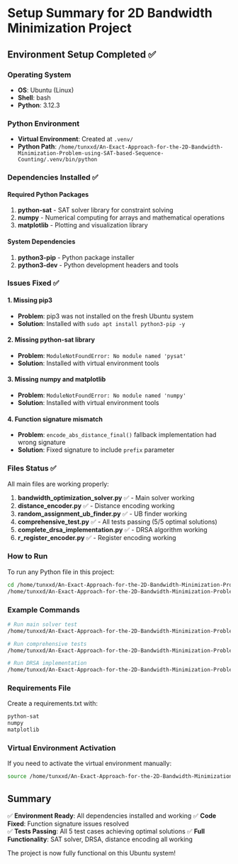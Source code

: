 # Setup Summary for 2D Bandwidth Minimization Project

## Environment Setup Completed ✅

### Operating System
- **OS**: Ubuntu (Linux)
- **Shell**: bash
- **Python**: 3.12.3

### Python Environment
- **Virtual Environment**: Created at `.venv/`
- **Python Path**: `/home/tunxxd/An-Exact-Approach-for-the-2D-Bandwidth-Minimization-Problem-using-SAT-based-Sequence-Counting/.venv/bin/python`

### Dependencies Installed ✅

#### Required Python Packages
1. **python-sat** - SAT solver library for constraint solving
2. **numpy** - Numerical computing for arrays and mathematical operations  
3. **matplotlib** - Plotting and visualization library

#### System Dependencies
1. **python3-pip** - Python package installer
2. **python3-dev** - Python development headers and tools

### Issues Fixed ✅

#### 1. Missing pip3
- **Problem**: pip3 was not installed on the fresh Ubuntu system
- **Solution**: Installed with `sudo apt install python3-pip -y`

#### 2. Missing python-sat library
- **Problem**: `ModuleNotFoundError: No module named 'pysat'`
- **Solution**: Installed with virtual environment tools

#### 3. Missing numpy and matplotlib
- **Problem**: `ModuleNotFoundError: No module named 'numpy'`
- **Solution**: Installed with virtual environment tools

#### 4. Function signature mismatch
- **Problem**: `encode_abs_distance_final()` fallback implementation had wrong signature
- **Solution**: Fixed signature to include `prefix` parameter

### Files Status ✅

All main files are working properly:

1. **bandwidth_optimization_solver.py** ✅ - Main solver working
2. **distance_encoder.py** ✅ - Distance encoding working
3. **random_assignment_ub_finder.py** ✅ - UB finder working  
4. **comprehensive_test.py** ✅ - All tests passing (5/5 optimal solutions)
5. **complete_drsa_implementation.py** ✅ - DRSA algorithm working
6. **r_register_encoder.py** ✅ - Register encoding working

### How to Run

To run any Python file in this project:

```bash
cd /home/tunxxd/An-Exact-Approach-for-the-2D-Bandwidth-Minimization-Problem-using-SAT-based-Sequence-Counting
/home/tunxxd/An-Exact-Approach-for-the-2D-Bandwidth-Minimization-Problem-using-SAT-based-Sequence-Counting/.venv/bin/python [filename.py]
```

### Example Commands

```bash
# Run main solver test
/home/tunxxd/An-Exact-Approach-for-the-2D-Bandwidth-Minimization-Problem-using-SAT-based-Sequence-Counting/.venv/bin/python bandwidth_optimization_solver.py

# Run comprehensive tests
/home/tunxxd/An-Exact-Approach-for-the-2D-Bandwidth-Minimization-Problem-using-SAT-based-Sequence-Counting/.venv/bin/python comprehensive_test.py

# Run DRSA implementation
/home/tunxxd/An-Exact-Approach-for-the-2D-Bandwidth-Minimization-Problem-using-SAT-based-Sequence-Counting/.venv/bin/python complete_drsa_implementation.py
```

### Requirements File

Create a requirements.txt with:

```txt
python-sat
numpy
matplotlib
```

### Virtual Environment Activation

If you need to activate the virtual environment manually:

```bash
source /home/tunxxd/An-Exact-Approach-for-the-2D-Bandwidth-Minimization-Problem-using-SAT-based-Sequence-Counting/.venv/bin/activate
```

## Summary

✅ **Environment Ready**: All dependencies installed and working
✅ **Code Fixed**: Function signature issues resolved  
✅ **Tests Passing**: All 5 test cases achieving optimal solutions
✅ **Full Functionality**: SAT solver, DRSA, distance encoding all working

The project is now fully functional on this Ubuntu system!

